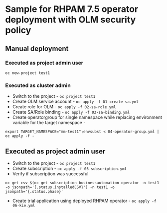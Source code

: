 # Sample for RHPAM 7.5 operator deployment with OLM security policy 

## Manual deployment

### Executed as project admin user 

`oc new-project test1`

### Executed as cluster admin 

- Switch to the project - `oc project test1`
- Create OLM service account - `oc apply -f 01-create-sa.yml`
- Create role for OLM - `oc apply -f 02-sa-role.yml`
- Create SA/Role binding - `oc apply -f 03-sa-binding.yml`
- Create operatorgroup for single namespace while replacing environment variable for the target namespace - 
```
export TARGET_NAMESPACE="mm-test1";envsubst < 04-operator-group.yml | oc apply -f -
```

## Executed as project admin user  

- Switch to the project - `oc project test1`
- Create subscription - `oc apply -f 05-subscription.yml`
- Verify if subscription was successful 
```
oc get csv $(oc get subscription businessautomation-operator -n test1 -o jsonpath='{.status.installedCSV}') -n test1 -o jsonpath='{.status.phase}'
```
- Create trial application using deployed RHPAM operator - `oc apply -f 06-kie.yml`
